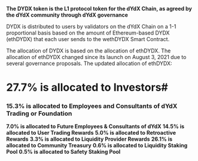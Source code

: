 **The DYDX token is the L1 protocol token for the dYdX Chain, as agreed by the dYdX community through dYdX governance**

DYDX is distributed to users by validators on the dYdX Chain on a 1-1 proportional basis based on the amount of Ethereum-based DYDX (ethDYDX) that each user sends to the wethDYDX Smart Contract.

The allocation of DYDX is based on the allocation of ethDYDX. The allocation of ethDYDX changed since its launch on August 3, 2021 due to several governance proposals. The updated allocation of ethDYDX:

# 27.7% is allocated to Investors#
### 15.3% is allocated to Employees and Consultants of dYdX Trading or Foundation ###
**7.0% is allocated to Future Employees & Consultants of dYdX**
**14.5% is allocated to User Trading Rewards**
**5.0% is allocated to Retroactive Rewards**
**3.3% is allocated to Liquidity Provider Rewards**
**26.1% is allocated to Community Treasury**
**0.6% is allocated to Liquidity Staking Pool**
**0.5% is allocated to Safety Staking Pool**
